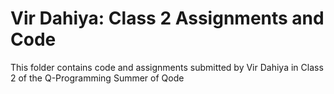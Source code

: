 # Vir Dahiya: Class 2 Assignments and Code
This folder contains code and assignments submitted by Vir Dahiya in Class 2 of the Q-Programming Summer of Qode